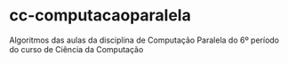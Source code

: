 # cc-computacaoparalela
Algoritmos das aulas da disciplina de Computação Paralela do 6º período do curso de Ciência da Computação
